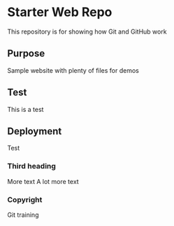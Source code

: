# Starter Web Repo

This repository is for showing how Git and GitHub work

## Purpose

Sample website with plenty of files for demos

## Test

This is a test

## Deployment

Test

### Third heading

More text
A lot more text


### Copyright

Git training
